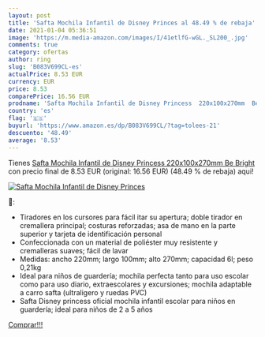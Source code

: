 ```yaml
---
layout: post
title: 'Safta Mochila Infantil de Disney Princes al 48.49 % de rebaja'
date: 2021-01-04 05:36:51
image: 'https://m.media-amazon.com/images/I/41etlfG-wGL._SL200_.jpg'
comments: true
category: ofertas
author: ring
slug: 'B083V699CL-es'
actualPrice: 8.53 EUR
currency: EUR
price: 8.53
comparePrice: 16.56 EUR
prodname: 'Safta Mochila Infantil de Disney Princess  220x100x270mm  Be Bright'
country: 'es'
flag: '🇪🇸'
buyurl: 'https://www.amazon.es/dp/B083V699CL/?tag=tolees-21'
descuento: '48.49'
average: '8.53'
---
```


Tienes [Safta Mochila Infantil de Disney Princess  220x100x270mm  Be Bright](https://www.amazon.es/dp/B083V699CL/?tag=tolees-21) con precio final de  8.53 EUR (original: 16.56 EUR) (48.49 %  de rebaja) aqui!

[![Safta Mochila Infantil de Disney Princes](https://m.media-amazon.com/images/I/41etlfG-wGL._SL200_.jpg)](https://www.amazon.es/dp/B083V699CL/?tag=tolees-21)

🔎:

- Tiradores en los cursores para fácil itar su apertura; doble tirador en cremallera principal; costuras reforzadas; asa de mano en la parte superior y tarjeta de identificación personal
- Confeccionada con un material de poliéster muy resistente y cremalleras suaves; fácil de lavar
- Medidas: ancho 220mm; largo 100mm; alto 270mm; capacidad 6l; peso 0,21kg
- Ideal para niños de guardería; mochila perfecta tanto para uso escolar como para uso diario, extraescolares y excursiones; mochila adaptable a carro safta (ultraligero y ruedas PVC)
- Safta Disney princess oficial mochila infantil escolar para niños en guardería; ideal para niños de 2 a 5 años

[Comprar!!!](https://www.amazon.es/dp/B083V699CL/?tag=tolees-21)

